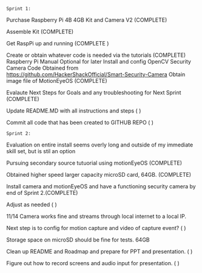     Sprint 1:

Purchase Raspberry Pi 4B 4GB Kit and Camera V2 (COMPLETE)

Assemble Kit (COMPLETE)

Get RaspPi up and running (COMPLETE )

Create or obtain whatever code is needed via the tutorials (COMPLETE)
   Raspberry Pi Manual
   Optional for later
   Install and config OpenCV
   Security Camera Code Obtained from https://github.com/HackerShackOfficial/Smart-Security-Camera
Obtain image file of MotionEyeOS (COMPLETE)

Evalaute Next Steps for Goals and any troubleshooting for Next Sprint (COMPLETE)

Update README.MD with all instructions and steps ( )

Commit all code that has been created to GITHUB REPO ( )

    Sprint 2:

Evaluation on entire install seems overly long and outside of my immediate skill set, but is stil an option

Pursuing secondary source tutuorial using motionEyeOS (COMPLETE)

Obtained higher speed larger capacity microSD card, 64GB. (COMPLETE)

Install camera and motionEyeOS and have a functioning security camera by end of Sprint 2.(COMPLETE)

Adjust as needed (  )

   11/14 
   Camera works fine and streams through local internet to a local IP.  

Next step is to config for motion capture and video of capture event? ( )

   Storage space on microSD should be fine for tests. 64GB

Clean up README and Roadmap and prepare for PPT and presentation. ( )

Figure out how to record screens and audio input for presentation. ( )

